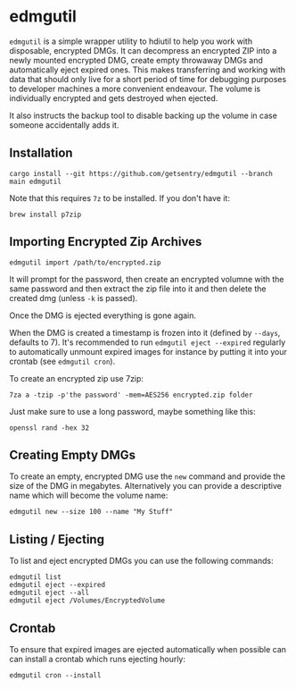 # edmgutil

`edmgutil` is a simple wrapper utility to hdiutil to help you work with disposable, encrypted
DMGs. It can decompress an encrypted ZIP into a newly mounted encrypted DMG, create empty
throwaway DMGs and automatically eject expired ones. This makes transferring and working with
data that should only live for a short period of time for debugging purposes to developer
machines a more convenient endeavour. The volume is individually encrypted and gets destroyed
when ejected.

It also instructs the backup tool to disable backing up the volume in case someone accidentally
adds it.

## Installation

```
cargo install --git https://github.com/getsentry/edmgutil --branch main edmgutil
```

Note that this requires `7z` to be installed. If you don't have it:

```
brew install p7zip
```

## Importing Encrypted Zip Archives

```
edmgutil import /path/to/encrypted.zip
```

It will prompt for the password, then create an encrypted volumne with the same password and then
extract the zip file into it and then delete the created dmg (unless `-k` is passed).

Once the DMG is ejected everything is gone again.

When the DMG is created a timestamp is frozen into it (defined by `--days`, defaults to 7). It's
recommended to run `edmgutil eject --expired` regularly to automatically unmount expired
images for instance by putting it into your crontab (see `edmgutil cron`).

To create an encrypted zip use 7zip:

```
7za a -tzip -p'the password' -mem=AES256 encrypted.zip folder
```

Just make sure to use a long password, maybe something like this:

```
openssl rand -hex 32
```

## Creating Empty DMGs

To create an empty, encrypted DMG use the `new` command and provide the size of the DMG in
megabytes. Alternatively you can provide a descriptive name which will become the volume name:

```
edmgutil new --size 100 --name "My Stuff"
```

## Listing / Ejecting

To list and eject encrypted DMGs you can use the following commands:

```
edmgutil list
edmgutil eject --expired
edmgutil eject --all
edmgutil eject /Volumes/EncryptedVolume
```

## Crontab

To ensure that expired images are ejected automatically when possible can can install a crontab
which runs ejecting hourly:

```
edmgutil cron --install
```
